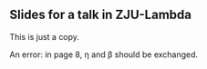 ## Slides for a talk in ZJU-Lambda

This is just a copy.

An error: in page 8, η and β should be exchanged.
